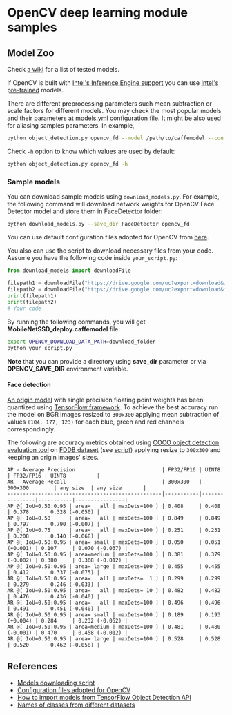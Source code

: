 # OpenCV deep learning module samples

## Model Zoo

Check [a wiki](https://github.com/opencv/opencv/wiki/Deep-Learning-in-OpenCV) for a list of tested models.

If OpenCV is built with [Intel's Inference Engine support](https://github.com/opencv/opencv/wiki/Intel%27s-Deep-Learning-Inference-Engine-backend) you can use [Intel's pre-trained](https://github.com/opencv/open_model_zoo) models.

There are different preprocessing parameters such mean subtraction or scale factors for different models.
You may check the most popular models and their parameters at [models.yml](https://github.com/opencv/opencv/blob/master/samples/dnn/models.yml) configuration file. It might be also used for aliasing samples parameters. In example,

```bash
python object_detection.py opencv_fd --model /path/to/caffemodel --config /path/to/prototxt
```

Check `-h` option to know which values are used by default:

```bash
python object_detection.py opencv_fd -h
```

### Sample models

You can download sample models using ```download_models.py```. For example, the following command will download network weights for OpenCV Face Detector model and store them in FaceDetector folder:

```bash
python download_models.py --save_dir FaceDetector opencv_fd
```

You can use default configuration files adopted for OpenCV from [here](https://github.com/opencv/opencv_extra/tree/master/testdata/dnn).

You also can use the script to download necessary files from your code. Assume you have the following code inside ```your_script.py```:

```python
from download_models import downloadFile

filepath1 = downloadFile("https://drive.google.com/uc?export=download&id=0B3gersZ2cHIxRm5PMWRoTkdHdHc", None, filename="MobileNetSSD_deploy.caffemodel", save_dir="save_dir_1")
filepath2 = downloadFile("https://drive.google.com/uc?export=download&id=0B3gersZ2cHIxRm5PMWRoTkdHdHc", "994d30a8afaa9e754d17d2373b2d62a7dfbaaf7a", filename="MobileNetSSD_deploy.caffemodel")
print(filepath1)
print(filepath2)
# Your code
```

By running the following commands, you will get **MobileNetSSD_deploy.caffemodel** file:
```bash
export OPENCV_DOWNLOAD_DATA_PATH=download_folder
python your_script.py
```

**Note** that you can provide a directory using **save_dir** parameter or via **OPENCV_SAVE_DIR** environment variable.

#### Face detection
[An origin model](https://github.com/opencv/opencv/tree/master/samples/dnn/face_detector)
with single precision floating point weights has been quantized using [TensorFlow framework](https://www.tensorflow.org/).
To achieve the best accuracy run the model on BGR images resized to `300x300` applying mean subtraction
of values `(104, 177, 123)` for each blue, green and red channels correspondingly.

The following are accuracy metrics obtained using [COCO object detection evaluation
tool](http://cocodataset.org/#detections-eval) on [FDDB dataset](http://vis-www.cs.umass.edu/fddb/)
(see [script](https://github.com/opencv/opencv/blob/master/modules/dnn/misc/face_detector_accuracy.py))
applying resize to `300x300` and keeping an origin images' sizes.
```
AP - Average Precision                            | FP32/FP16 | UINT8          | FP32/FP16 | UINT8          |
AR - Average Recall                               | 300x300   | 300x300        | any size  | any size       |
--------------------------------------------------|-----------|----------------|-----------|----------------|
AP @[ IoU=0.50:0.95 | area=   all | maxDets=100 ] | 0.408     | 0.408          | 0.378     | 0.328 (-0.050) |
AP @[ IoU=0.50      | area=   all | maxDets=100 ] | 0.849     | 0.849          | 0.797     | 0.790 (-0.007) |
AP @[ IoU=0.75      | area=   all | maxDets=100 ] | 0.251     | 0.251          | 0.208     | 0.140 (-0.068) |
AP @[ IoU=0.50:0.95 | area= small | maxDets=100 ] | 0.050     | 0.051 (+0.001) | 0.107     | 0.070 (-0.037) |
AP @[ IoU=0.50:0.95 | area=medium | maxDets=100 ] | 0.381     | 0.379 (-0.002) | 0.380     | 0.368 (-0.012) |
AP @[ IoU=0.50:0.95 | area= large | maxDets=100 ] | 0.455     | 0.455          | 0.412     | 0.337 (-0.075) |
AR @[ IoU=0.50:0.95 | area=   all | maxDets=  1 ] | 0.299     | 0.299          | 0.279     | 0.246 (-0.033) |
AR @[ IoU=0.50:0.95 | area=   all | maxDets= 10 ] | 0.482     | 0.482          | 0.476     | 0.436 (-0.040) |
AR @[ IoU=0.50:0.95 | area=   all | maxDets=100 ] | 0.496     | 0.496          | 0.491     | 0.451 (-0.040) |
AR @[ IoU=0.50:0.95 | area= small | maxDets=100 ] | 0.189     | 0.193 (+0.004) | 0.284     | 0.232 (-0.052) |
AR @[ IoU=0.50:0.95 | area=medium | maxDets=100 ] | 0.481     | 0.480 (-0.001) | 0.470     | 0.458 (-0.012) |
AR @[ IoU=0.50:0.95 | area= large | maxDets=100 ] | 0.528     | 0.528          | 0.520     | 0.462 (-0.058) |
```

## References
* [Models downloading script](https://github.com/opencv/opencv/samples/dnn/download_models.py)
* [Configuration files adopted for OpenCV](https://github.com/opencv/opencv_extra/tree/master/testdata/dnn)
* [How to import models from TensorFlow Object Detection API](https://github.com/opencv/opencv/wiki/TensorFlow-Object-Detection-API)
* [Names of classes from different datasets](https://github.com/opencv/opencv/tree/master/samples/data/dnn)
